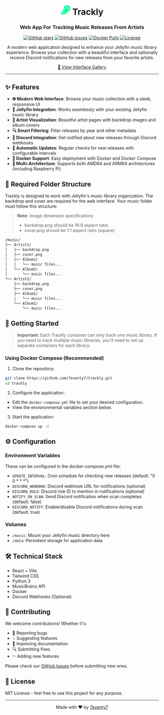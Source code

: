 <div align="center">

# <img src="frontend/public/icons/trackly.png" width="32" height="32" alt="Trackly Icon"> Trackly

### Web App For Tracking Music Releases From Artists

[![GitHub stars](https://img.shields.io/github/stars/7eventy7/trackly)](https://github.com/7eventy7/trackly/stargazers)
[![GitHub issues](https://img.shields.io/github/issues/7eventy7/trackly.svg)](https://github.com/7eventy7/trackly/issues)
[![Docker Pulls](https://img.shields.io/docker/pulls/7eventy7/trackly.svg)](https://hub.docker.com/r/7eventy7/trackly)
[![License](https://img.shields.io/github/license/7eventy7/trackly.svg)](https://github.com/7eventy7/trackly/blob/main/LICENSE)

A modern web application designed to enhance your Jellyfin music library experience. Browse your collection with a beautiful interface and optionally receive Discord notifications for new releases from your favorite artists.

[📸 View Interface Gallery](GALLERY.md)

</div>

---

## ✨ Features

- **🌐 Modern Web Interface**: Browse your music collection with a sleek, responsive UI
- **🎵 Jellyfin Integration**: Works seamlessly with your existing Jellyfin music library
- **🎨 Artist Visualization**: Beautiful artist pages with backdrop images and album covers
- **🔍 Smart Filtering**: Filter releases by year and other metadata
- **📢 Discord Integration**: Get notified about new releases through Discord webhooks
- **🔄 Automatic Updates**: Regular checks for new releases with configurable intervals
- **🐳 Docker Support**: Easy deployment with Docker and Docker Compose
- **💪 Multi-Architecture**: Supports both AMD64 and ARM64 architectures (including Raspberry Pi)

## 📁 Required Folder Structure

Trackly is designed to work with Jellyfin's music library organization. The backdrop and cover are required for the web interface. Your music folder must follow this structure:

> **Note**: Image dimension specifications
> - backdrop.png should be 16:9 aspect ratio
> - cover.png should be 1:1 aspect ratio (square)

```
/music/
├── Artist1/
│   ├── backdrop.png
│   ├── cover.png
│   ├── Album1/
│   │   └── music files...
│   └── Album2/
│       └── music files...
└── Artist2/
    ├── backdrop.png
    ├── cover.png
    ├── Album1/
    │   └── music files...
    └── Album2/
        └── music files...
```

## 🚀 Getting Started

> **Important**: Each Trackly container can only track one music library. If you need to track multiple music libraries, you'll need to set up separate containers for each library.

### Using Docker Compose (Recommended)

1. Clone the repository:
```bash
git clone https://github.com/7eventy7/trackly.git
cd trackly
```

2. Configure the application:<br>
- Edit the `docker-compose.yml` file to set your desired configuration. <br>
- View the envioronmental variables section below.

3. Start the application:
```bash
docker-compose up -d
```

## ⚙️ Configuration

### Environment Variables
These can be configured in the docker-compose.yml file:
- `UPDATE_INTERVAL`: Cron schedule for checking new releases (default: "0 0 * * *")
- `DISCORD_WEBHOOK`: Discord webhook URL for notifications (optional)
- `DISCORD_ROLE`: Discord role ID to mention in notifications (optional)
- `NOTIFY_ON_SCAN`: Send Discord notification when scan completes (default: false)
- `DISCORD_NOTIFY`: Enable/disable Discord notifications during scan (default: true)

### Volumes
- `/music`: Mount your Jellyfin music directory here
- `/data`: Persistent storage for application data

## 🛠️ Technical Stack

- React + Vite
- Tailwind CSS
- Python 3
- MusicBrainz API
- Docker
- Discord Webhooks (Optional)

## 👥 Contributing

We welcome contributions! Whether it's:

- 🐛 Reporting bugs
- 💡 Suggesting features
- 📝 Improving documentation
- 🔍 Submitting fixes
- ✨ Adding new features

Please check our [GitHub Issues](https://github.com/7eventy7/trackly/issues) before submitting new ones.

## 📝 License

MIT License - feel free to use this project for any purpose.

---

<div align="center">

Made with ❤️ by [7eventy7](https://github.com/7eventy7)

</div>
